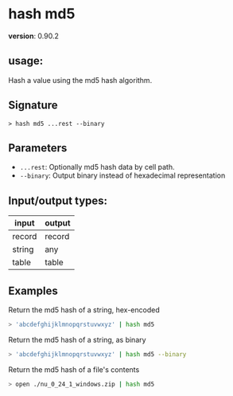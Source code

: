 # hash md5

**version**: 0.90.2

## **usage**:

Hash a value using the md5 hash algorithm.

## Signature

`> hash md5 ...rest --binary`

## Parameters

- `...rest`: Optionally md5 hash data by cell path.
- `--binary`: Output binary instead of hexadecimal representation

## Input/output types:

| input  | output |
| ------ | ------ |
| record | record |
| string | any    |
| table  | table  |

## Examples

Return the md5 hash of a string, hex-encoded

```bash
> 'abcdefghijklmnopqrstuvwxyz' | hash md5
```

Return the md5 hash of a string, as binary

```bash
> 'abcdefghijklmnopqrstuvwxyz' | hash md5 --binary
```

Return the md5 hash of a file's contents

```bash
> open ./nu_0_24_1_windows.zip | hash md5
```
